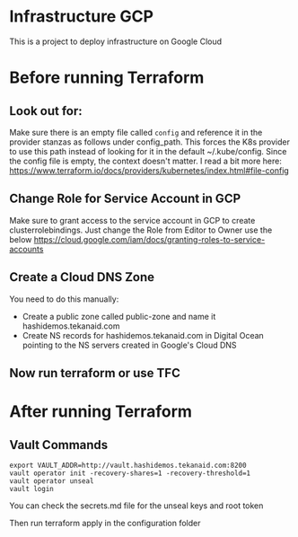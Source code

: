 # Infrastructure GCP

This is a project to deploy infrastructure on Google Cloud

# Before running Terraform

## Look out for:
Make sure there is an empty file called `config` and reference it in the provider stanzas as follows under config_path. This forces the K8s provider to use this path instead of looking for it in the default ~/.kube/config. Since the config file is empty, the context doesn't matter. I read a bit more here:  https://www.terraform.io/docs/providers/kubernetes/index.html#file-config

## Change Role for Service Account in GCP
Make sure to grant access to the service account in GCP to create clusterrolebindings. Just change the Role from Editor to Owner use the below
https://cloud.google.com/iam/docs/granting-roles-to-service-accounts

## Create a Cloud DNS Zone
You need to do this manually:
- Create a public zone called public-zone and name it hashidemos.tekanaid.com
- Create NS records for hashidemos.tekanaid.com in Digital Ocean pointing to the NS servers created in Google's Cloud DNS

## Now run terraform or use TFC

# After running Terraform

## Vault Commands

```shell
export VAULT_ADDR=http://vault.hashidemos.tekanaid.com:8200
vault operator init -recovery-shares=1 -recovery-threshold=1
vault operator unseal
vault login
```

You can check the secrets.md file for the unseal keys and root token

Then run terraform apply in the configuration folder